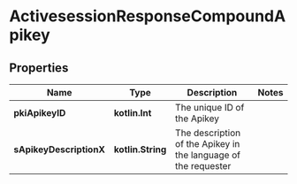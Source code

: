 
# ActivesessionResponseCompoundApikey

## Properties
| Name | Type | Description | Notes |
| ------------ | ------------- | ------------- | ------------- |
| **pkiApikeyID** | **kotlin.Int** | The unique ID of the Apikey |  |
| **sApikeyDescriptionX** | **kotlin.String** | The description of the Apikey in the language of the requester |  |



